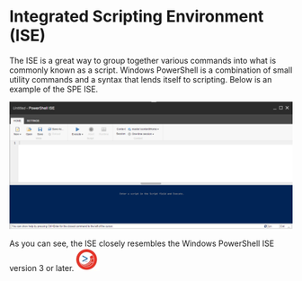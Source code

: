 # Integrated Scripting Environment (ISE)

The ISE is a great way to group together various commands into what is commonly known as a script. Windows PowerShell is a combination of small utility commands and a syntax that lends itself to scripting. Below is an example of the SPE ISE.

![ISE](ISE-empty.png)

As you can see, the ISE closely resembles the Windows PowerShell ISE version 3 or later.![](logo-45x45.jpg)